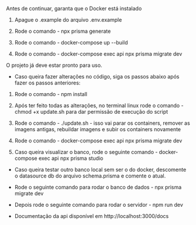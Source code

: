 Antes de continuar, garanta que o Docker está instalado

1. Apague o .example do arquivo .env.example

2. Rode o comando - npx prisma generate

3. Rode o comando - docker-compose up --build

4. Rode o comando - docker-compose exec api npx prisma migrate dev

O projeto já deve estar pronto para uso.

- Caso queira fazer alterações no código, siga os passos abaixo após fazer os passos anteriores:

1. Rode o comando - npm install

2. Após ter feito todas as alterações, no terminal linux rode o comando - chmod +x update.sh para dar permissão de execução do script

3. Rode o comando - ./update.sh - isso vai parar os containers, remover as imagens antigas, rebuildar imagens e subir os containers novamente

4. Rode o comando - docker-compose exec api npx prisma migrate dev

5. Caso queira visualizar o banco, rode o seguinte comando - docker-compose exec api npx prisma studio

- Caso queira testar outro banco local sem ser o do docker, descomente o datasource db do arquivo schema.prisma e comente o atual.
- Rode o seguinte comando para rodar o banco de dados - npx prisma migrate dev
- Depois rode o seguinte comando para rodar o servidor - npm run dev

- Documentação da api disponível em http://localhost:3000/docs
